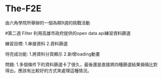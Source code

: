 # The-F2E
由六角學院所舉辦的一個為期9週的挑戰活動

#第二週 Filter
利用高雄市政府提供的open data api練習資料篩選

練習目標:
1.串接資料
2.資料篩選

待完成功能:
1.將資料分頁顯示
2.新增loading動畫

問題:
1.多個條件下的資料篩選卡了很久，最後還是直接將四種篩選結果倆倆比對得出，應該有比較好的方式來處理這種情況。

